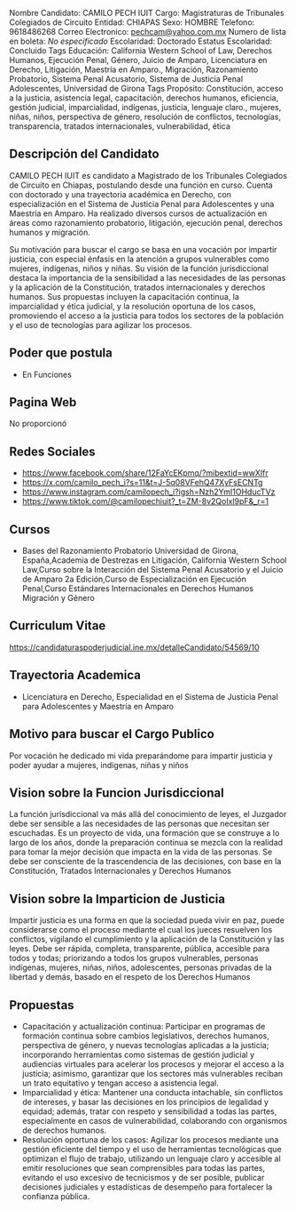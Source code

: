 Nombre Candidato: CAMILO PECH IUIT
Cargo: Magistraturas de Tribunales Colegiados de Circuito
Entidad: CHIAPAS
Sexo: HOMBRE
Telefono: 9618486268
Correo Electronico: pechcam@yahoo.com.mx
Numero de lista en boleta: *No especificado*
Escolaridad: Doctorado
Estatus Escolaridad: Concluido
Tags Educación: California Western School of Law, Derechos Humanos, Ejecución Penal, Género, Juicio de Amparo, Licenciatura en Derecho, Litigación, Maestría en Amparo., Migración, Razonamiento Probatorio, Sistema Penal Acusatorio, Sistema de Justicia Penal Adolescentes, Universidad de Girona
Tags Propósito: Constitución, acceso a la justicia, asistencia legal, capacitación, derechos humanos, eficiencia, gestión judicial, imparcialidad, indígenas, justicia, lenguaje claro., mujeres, niñas, niños, perspectiva de género, resolución de conflictos, tecnologías, transparencia, tratados internacionales, vulnerabilidad, ética


## Descripción del Candidato 

CAMILO PECH IUIT es candidato a Magistrado de los Tribunales Colegiados de Circuito en Chiapas, postulando desde una función en curso. Cuenta con doctorado y una trayectoria académica en Derecho, con especialización en el Sistema de Justicia Penal para Adolescentes y una Maestría en Amparo. Ha realizado diversos cursos de actualización en áreas como razonamiento probatorio, litigación, ejecución penal, derechos humanos y migración.

Su motivación para buscar el cargo se basa en una vocación por impartir justicia, con especial énfasis en la atención a grupos vulnerables como mujeres, indígenas, niños y niñas. Su visión de la función jurisdiccional destaca la importancia de la sensibilidad a las necesidades de las personas y la aplicación de la Constitución, tratados internacionales y derechos humanos. Sus propuestas incluyen la capacitación continua, la imparcialidad y ética judicial, y la resolución oportuna de los casos, promoviendo el acceso a la justicia para todos los sectores de la población y el uso de tecnologías para agilizar los procesos.


## Poder que postula

- En Funciones


## Pagina Web

No proporcionó


## Redes Sociales

- https://www.facebook.com/share/12FaYcEKpmq/?mibextid=wwXIfr
- https://x.com/camilo_pech_i?s=11&t=J-5q08VFehQ47XyFsECNTg
- https://www.instagram.com/camilopech_i?igsh=Nzh2YmI1OHducTVz
- https://www.tiktok.com/@camilopechiuit?_t=ZM-8v2QoIxl9pF&_r=1


## Cursos

- Bases del Razonamiento Probatorio Universidad de Girona, España,Academia de Destrezas en Litigación, California Western School   Law,Curso sobre la Interacción del Sistema Penal Acusatorio y el Juicio de Amparo 2a Edición,Curso de Especialización en Ejecución Penal,Curso Estándares Internacionales en Derechos Humanos Migración y Género


## Curriculum Vitae

https://candidaturaspoderjudicial.ine.mx/detalleCandidato/54569/10


## Trayectoria Academica

- Licenciatura en Derecho, Especialidad en el Sistema de Justicia Penal para Adolescentes y Maestría en Amparo


## Motivo para buscar el Cargo Publico

Por vocación he dedicado mi vida preparándome para impartir justicia y poder ayudar a mujeres, indígenas, niñas y niños


## Vision sobre la Funcion Jurisdiccional

La función jurisdiccional va más allá del conocimiento de leyes, el Juzgador debe ser sensible a las necesidades de las personas que necesitan ser escuchadas. Es un proyecto de vida, una formación que se construye a lo largo de los años, donde la preparación continua se mezcla con la realidad para tomar la mejor decisión que impacta en la vida de las personas. Se debe ser consciente de la trascendencia de las decisiones, con base en la Constitución, Tratados Internacionales y Derechos Humanos


## Vision sobre la Imparticion de Justicia

Impartir justicia es una forma en que la sociedad pueda vivir en paz, puede considerarse como el proceso mediante el cual los jueces resuelven los conflictos, vigilando el cumplimiento y la aplicación de la Constitución y las leyes. Debe ser rápida, completa, transparente, pública, accesible para todos y todas; priorizando a todos los grupos vulnerables, personas indígenas, mujeres, niñas, niños, adolescentes, personas privadas de la libertad y demás, basado en el respeto de los Derechos Humanos


## Propuestas

- Capacitación y actualización continua: Participar en programas de formación continua sobre cambios legislativos, derechos humanos, perspectiva de género, y nuevas tecnologías aplicadas a la justicia; incorporando herramientas como sistemas de gestión judicial y audiencias virtuales para acelerar los procesos y mejorar el acceso a la justicia; asimismo, garantizar que los sectores más vulnerables reciban un trato equitativo y tengan acceso a asistencia legal.
- Imparcialidad y ética: Mantener una conducta intachable, sin conflictos de intereses, y basar las decisiones en los principios de legalidad y equidad; además, tratar con respeto y sensibilidad a todas las partes, especialmente en casos de vulnerabilidad, colaborando con organismos de derechos humanos.
- Resolución oportuna de los casos: Agilizar los procesos mediante una gestión eficiente del tiempo y el uso de herramientas tecnológicas que optimizan el flujo de trabajo, utilizando un lenguaje claro y accesible al emitir resoluciones que sean comprensibles para todas las partes, evitando el uso excesivo de tecnicismos y de ser posible, publicar decisiones judiciales y estadísticas de desempeño para fortalecer la confianza pública.

